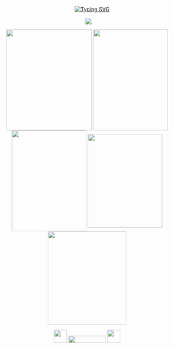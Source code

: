 <p align="center">
 ‎ ‎ ‎ ‎ ‎ ‎ ‎  <a href="https://git.io/typing-svg"><img src="https://readme-typing-svg.demolab.com?font=Fira+Code&pause=1000&center=true&&color=F79A25&width=435&lines=I+LOVE+KYOJURO+RENGOKU+.+.+.;SO+VERY+VERY+VERY+MUCH+!+!+!+!+!+!+!" alt="Typing SVG" /></a>
<div align="center"> ‎  ‎ 
<img align="center" src="https://i.imgur.com/6dGGskz.gif">

<p align="center"> 

 [<img align="center" src="https://i.imgur.com/0nFVsHH.png" width="230" height="270">](https://rentry.co/kyojuro-rengoku) [<img align="center" src="https://i.imgur.com/mNvCqTi.png" width="200" height="270">](https://kyostro.atabook.org/) [<img align="center" src="https://i.imgur.com/N2DxpqI.png" width="200" height="270">](https://kyojurodraws.straw.page/) [<img align="center" src="https://i.imgur.com/Yc1EpZg.jpeg" width="200" height="250">](https://pronouns.cc/@kyojuro) [<img align="center" src="https://i.imgur.com/hoi4XKx.png" width="210" height="250">](https://rengoku.straw.page/)

‎‎<img src="https://64.media.tumblr.com/08f1157e4fb62352185b36afec10b822/67f379b253a55304-79/s75x75_c1/2dd301de7828b4fb0d8607ba40db757cc46bd729.gifv" width="35" height="35" /> <img src="https://komarev.com/ghpvc/?username=kyostro&label=>ᴗ<&color=be2820" width="100" height="19"/> <img src="https://64.media.tumblr.com/581809eba389f8d2ccce2c57b2eb9b8a/67f379b253a55304-15/s75x75_c1/f4206f7a9cad6744daa64d2f7c4a7afb3c4970be.gifv" width="35" height="35" />
